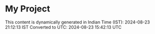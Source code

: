 # My Project

This content is dynamically generated in Indian Time (IST): 2024-08-23 21:12:13 IST
Converted to UTC: 2024-08-23 15:42:13 UTC
